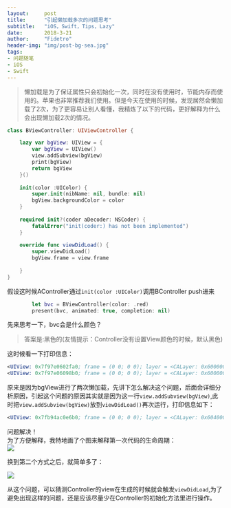 ```yaml
---
layout:     post
title:      "引起懒加载多次的问题思考"
subtitle:   "iOS，Swift，Tips，Lazy"
date:       2018-3-21
author:     "Fidetro"
header-img: "img/post-bg-sea.jpg"
tags:
- 问题随笔
- iOS
- Swift
---  
```



> 懒加载是为了保证属性只会初始化一次，同时在没有使用时，节能内存而使用的。苹果也非常推荐我们使用。但是今天在使用的时候，发现居然会懒加载了2次，为了更容易让别人看懂，我精炼了以下的代码，更好解释为什么会出现懒加载2次的情况。  

```Swift
class BViewController: UIViewController {

    lazy var bgView: UIView = {
        var bgView = UIView()
        view.addSubview(bgView)
        print(bgView)
        return bgView
    }()
    
    init(color :UIColor) {
        super.init(nibName: nil, bundle: nil)
        bgView.backgroundColor = color
    }
    
    required init?(coder aDecoder: NSCoder) {
        fatalError("init(coder:) has not been implemented")
    }
    
    override func viewDidLoad() {
        super.viewDidLoad()
        bgView.frame = view.frame
        
    }
}
```  

假设这时候AController通过`init(color :UIColor)`调用BController push进来  
```Swift
        let bvc = BViewController(color: .red)
        present(bvc, animated: true, completion: nil)
```  
先来思考一下，bvc会是什么颜色？ 

 > 答案是:黑色的(友情提示：Controller没有设置View颜色的时候，默认黑色)  

这时候看一下打印信息：  
```LLVM
<UIView: 0x7f97e0602fa0; frame = (0 0; 0 0); layer = <CALayer: 0x60000022c2e0>>
<UIView: 0x7f97e06098b0; frame = (0 0; 0 0); layer = <CALayer: 0x60000022be60>>

```  
原来是因为bgView进行了两次懒加载，先讲下怎么解决这个问题，后面会详细分析原因，引起这个问题的原因其实就是因为这一行`view.addSubview(bgView)`,此时把`view.addSubview(bgView)`放到`viewDidLoad()`再次运行，打印信息如下：
```LLVM
<UIView: 0x7fb94ac0e6b0; frame = (0 0; 0 0); layer = <CALayer: 0x604000224020>>
```  
问题解决！  
为了方便解释，我特地画了个图来解释第一次代码的生命周期：  
![](http://photocloud.foolishtalk.org/2018-3-21-lazy-1.png)

换到第二个方式之后，就简单多了：  

![](http://photocloud.foolishtalk.org/2018-3-21-lazy-2.png)    

从这个问题，可以猜测Controller的view在生成的时候就会触发`viewDidLoad`,为了避免出现这样的问题，还是应该尽量少在Controller的初始化方法里进行操作。
